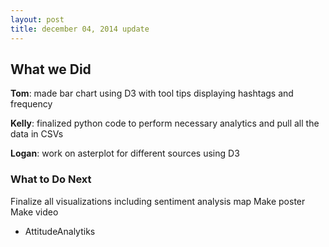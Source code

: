 ```yaml
---
layout: post
title: december 04, 2014 update
---
```



## What we Did

**Tom**:  made bar chart using D3 with tool tips displaying hashtags and frequency

**Kelly**: finalized python code to perform necessary analytics and pull all the data in CSVs

**Logan**:  work on asterplot for different sources using D3



### What to Do Next

Finalize all visualizations including sentiment analysis map
Make poster
Make video

 - AttitudeAnalytiks

